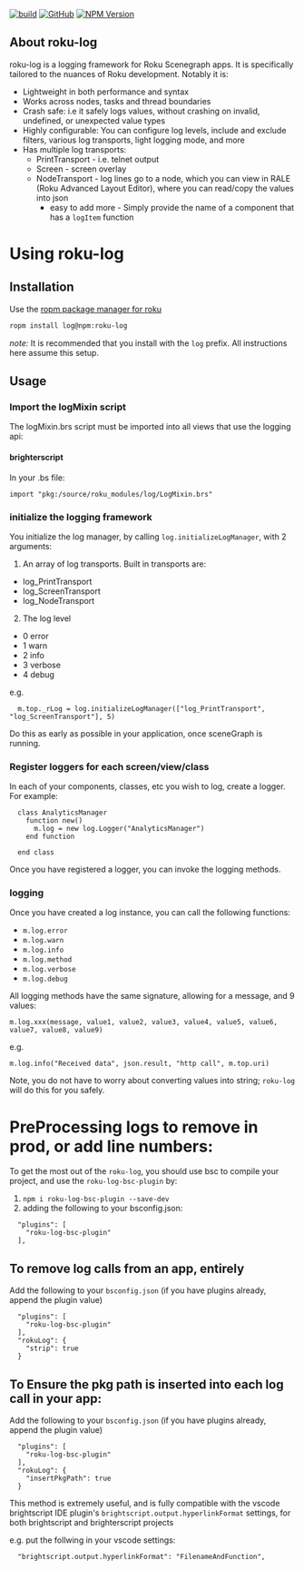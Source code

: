 
[![build](https://img.shields.io/github/workflow/status/georgejecook/roku-log/build.svg?logo=github)](https://github.com/georgejecook/roku-log/actions?query=workflow%3Abuild)
[![GitHub](https://img.shields.io/github/release/georgejecook/roku-log.svg?style=flat-square)](https://github.com/georgejecook/roku-log/releases)
[![NPM Version](https://badge.fury.io/js/roku-log.svg?style=flat)](https://npmjs.org/package/roku-log)

## About roku-log

roku-log is a logging framework for Roku Scenegraph apps. It is specifically tailored to the nuances of Roku development. Notably it is:

 - Lightweight in both performance and syntax
 - Works across nodes, tasks and thread boundaries
 - Crash safe: i.e it safely logs values, without crashing on invalid, undefined, or unexpected value types
 - Highly configurable: You can configure log levels, include and exclude filters, various log transports, light logging mode, and more
 - Has multiple log transports:
   - PrintTransport - i.e. telnet output
   - Screen - screen overlay
   - NodeTransport - log lines go to a node, which you can view in RALE (Roku Advanced Layout Editor), where you can read/copy the values into json
     - easy to add more - Simply provide the name of a component that has a `logItem` function

# Using roku-log

## Installation

Use the [ropm package manager for roku](https://github.com/rokucommunity/ropm)

```bash
ropm install log@npm:roku-log
```

*note:* It is recommended that you install with the `log` prefix. All instructions here assume this setup.

## Usage

### Import the logMixin script

The logMixin.brs script must be imported into all views that use the logging api:

#### brighterscript

In your .bs file:

```
import "pkg:/source/roku_modules/log/LogMixin.brs"
```

### initialize the logging framework

You initialize the log manager, by calling `log.initializeLogManager`, with 2 arguments:

 1. An array of log transports. Built in transports are:
   - log_PrintTransport
   - log_ScreenTransport
   - log_NodeTransport

 2. The log level
   - 0 error
   - 1 warn
   - 2 info
   - 3 verbose
   - 4 debug

e.g.

```
  m.top._rLog = log.initializeLogManager(["log_PrintTransport", "log_ScreenTransport"], 5)
```

Do this as early as possible in your application, once sceneGraph is running.


### Register loggers for each screen/view/class

In each of your components, classes, etc you wish to log, create a logger. For example:

```
  class AnalyticsManager
    function new()
      m.log = new log.Logger("AnalyticsManager")
    end function

  end class
```

Once you have registered a logger, you can invoke the logging methods.

### logging

Once you have created a log instance, you can call the following functions:

 - `m.log.error`
 - `m.log.warn`
 - `m.log.info`
 - `m.log.method`
 - `m.log.verbose`
 - `m.log.debug`

All logging methods have the same signature, allowing for a message, and 9 values:

```
m.log.xxx(message, value1, value2, value3, value4, value5, value6, value7, value8, value9)
```

e.g.

```
m.log.info("Received data", json.result, "http call", m.top.uri)
```

Note, you do not have to worry about converting values into string; `roku-log` will do this for you safely.


# PreProcessing logs to remove in prod, or add line numbers:

To get the most out of the `roku-log`, you should use bsc to compile your project, and use the `roku-log-bsc-plugin` by:

1. `npm i roku-log-bsc-plugin --save-dev`
2.  adding the following to your bsconfig.json:

```
  "plugins": [
    "roku-log-bsc-plugin"
  ],
```

## To remove log calls from an app, entirely

Add the following to your `bsconfig.json` (if you have plugins already, append the plugin value)

```
  "plugins": [
    "roku-log-bsc-plugin"
  ],
  "rokuLog": {
    "strip": true
  }
```

## To Ensure the pkg path is inserted into each log call in your app:

Add the following to your `bsconfig.json` (if you have plugins already, append the plugin value)

```
  "plugins": [
    "roku-log-bsc-plugin"
  ],
  "rokuLog": {
    "insertPkgPath": true
  }
```

This method is extremely useful, and is fully compatible with the vscode brightscript IDE plugin's `brightscript.output.hyperlinkFormat` settings, for both brightscript and brighterscript projects

e.g. put the follwing in your vscode settings:

```
  "brightscript.output.hyperlinkFormat": "FilenameAndFunction",
```

